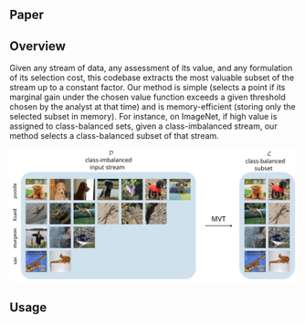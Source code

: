 ## Paper
## Overview
Given any stream of data, any assessment of its value, and any formulation of its selection cost, this codebase extracts the most valuable subset of the stream up to a constant factor. Our method is simple (selects a point if its marginal gain under the chosen value function exceeds a given threshold chosen by the analyst at that time) and is memory-efficient (storing only the selected subset in memory). For instance, on ImageNet, if high value is assigned to class-balanced sets, given a class-imbalanced stream, our method selects a class-balanced subset of that stream. 
<p align="center">
  <img src="plots/outputs/figure1.svg">
</p>

## Usage
